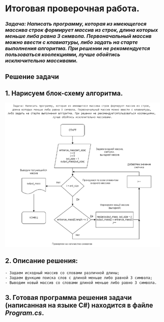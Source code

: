 # **Итоговая проверочная работа.**

### _Задача: Написать программу, которая из имеющегося массива строк формирует массив из строк, длина которых меньше либа равна 3 символа. Первоначальный массив можно ввести с клавиатуры, либо задать на старте выполнения алгоритма. При решении не рекомендуется пользоваться коолекциями, лучше обойтись исключительно массивами._ 

## **Решение задачи**

## 1. Нарисуем блок-схему алгоритма.

![блок-схема](DiagramFinalWork.drawio.png)

## 2. Описание решения:

    - Задаем исходный массив со словами различной длины;
    - Задаем функцию поиска слов с длиной меньше либо равной 3 символа;
    - Выводим новый массив со словами длиной меньше либо равно 3 символа.

## 3. Готовая программа решения задачи (написанная на языке C#) находится в файле _Program.cs_.

